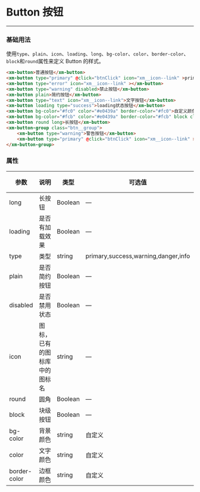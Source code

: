 # Button 按钮
----
### 基础用法
使用```type```、```plain```、```icon```、```loading```、```long```、```bg-color```、```color```、```border-color```、```block```和```round```属性来定义 Button 的样式。
``` html
<xm-button>普通按钮</xm-button>
<xm-button type="primary" @click="btnClick" icon="xm__icon--link" >primary按钮</xm-button>
<xm-button type="error" icon="xm__icon--link" ></xm-button>
<xm-button type="warning" disabled>禁止按钮</xm-button>
<xm-button plain>简约按钮</xm-button>
<xm-button type="text" icon="xm__icon--link">文字按钮</xm-button>
<xm-button loading type="success">loading状态按钮</xm-button>
<xm-button bg-color="#fc0" color="#e0439a" border-color="#fc0">自定义颜色</xm-button>
<xm-button bg-color="#fcb" color="#e0439a" border-color="#fcb" block class="btn__block">块按钮</xm-button>
<xm-button round long>长按钮</xm-button>
<xm-button-group class="btn__group">
    <xm-button type="warning">警告按钮</xm-button>
    <xm-button type="primary" @click="btnClick" icon="xm__icon--link" >primary按钮</xm-button>
</xm-button-group>
```

### 属性
| 参数      | 说明    | 类型      | 可选值       | 默认值   |
|---------- |-------- |---------- |-------------  |-------- |
| long     | 长按钮   | Boolean  |    — | false   |
| loading     | 是否有加载效果   | Boolean  |    — | false   |
| type     | 类型   | string    |   primary,success,warning,danger,info |     —    |
| plain     | 是否简约按钮   | Boolean    | — | false   |
| disabled  | 是否禁用状态    | Boolean   | —   | false   |
| icon  | 图标，已有的图标库中的图标名 | string   |  —  |  —  |
| round     | 圆角   | Boolean  |    — | false   |
| block     | 块级按钮   | Boolean  |    — | false   |
| bg-color     | 背景颜色   | string    | 自定义 |     —    |
| color     | 文字颜色   | string    |  自定义 |     —    |
| border-color     | 边框颜色   | string    |   自定义 |     —    |
